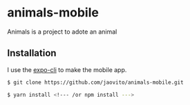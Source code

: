 # animals-mobile
Animals is a project to adote an animal

## Installation
I use the [expo-cli](https://docs.expo.io) to make the mobile app.

```bash
$ git clone https://github.com/jaovito/animals-mobile.git
```

```bash
$ yarn install <!--- /or npm install --->
```